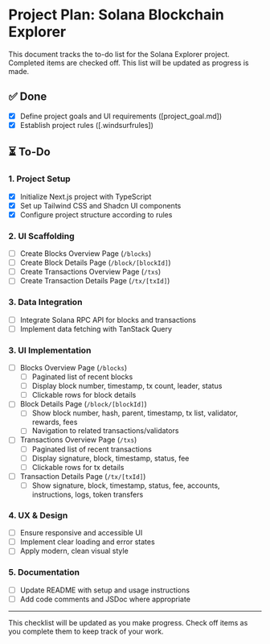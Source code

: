 # Project Plan: Solana Blockchain Explorer

This document tracks the to-do list for the Solana Explorer project. Completed items are checked off. This list will be updated as progress is made.

## ✅ Done
- [x] Define project goals and UI requirements ([project_goal.md])
- [x] Establish project rules ([.windsurfrules])

## ⏳ To-Do
### 1. Project Setup
- [x] Initialize Next.js project with TypeScript
- [x] Set up Tailwind CSS and Shadcn UI components
- [x] Configure project structure according to rules

### 2. UI Scaffolding
- [ ] Create Blocks Overview Page (`/blocks`)
- [ ] Create Block Details Page (`/block/[blockId]`)
- [ ] Create Transactions Overview Page (`/txs`)
- [ ] Create Transaction Details Page (`/tx/[txId]`)

### 3. Data Integration
- [ ] Integrate Solana RPC API for blocks and transactions
- [ ] Implement data fetching with TanStack Query

### 3. UI Implementation
- [ ] Blocks Overview Page (`/blocks`)
  - [ ] Paginated list of recent blocks
  - [ ] Display block number, timestamp, tx count, leader, status
  - [ ] Clickable rows for block details
- [ ] Block Details Page (`/block/[blockId]`)
  - [ ] Show block number, hash, parent, timestamp, tx list, validator, rewards, fees
  - [ ] Navigation to related transactions/validators
- [ ] Transactions Overview Page (`/txs`)
  - [ ] Paginated list of recent transactions
  - [ ] Display signature, block, timestamp, status, fee
  - [ ] Clickable rows for tx details
- [ ] Transaction Details Page (`/tx/[txId]`)
  - [ ] Show signature, block, timestamp, status, fee, accounts, instructions, logs, token transfers

### 4. UX & Design
- [ ] Ensure responsive and accessible UI
- [ ] Implement clear loading and error states
- [ ] Apply modern, clean visual style

### 5. Documentation
- [ ] Update README with setup and usage instructions
- [ ] Add code comments and JSDoc where appropriate

---
This checklist will be updated as you make progress. Check off items as you complete them to keep track of your work.
